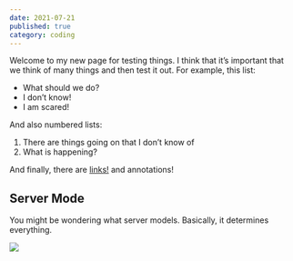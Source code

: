 ```yaml
---
date: 2021-07-21
published: true
category: coding
---
```


Welcome to my new page for testing things. I think that it’s important that we think of many things and then test it out. For example, this list:
- What should we do?
- I don’t know!
- I am scared!

And also numbered lists:
1. There are things going on that I don’t know of
2. What is happening?

And finally, there are [links!]() and annotations!

## Server Mode
You might be wondering what server models. Basically, it determines everything.

![][image-1]



[image-1]:	https://i.imgur.com/vEsGYci.png